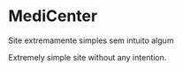 # MediCenter

Site extremamente simples sem intuito algum


Extremely simple site without any intention.
